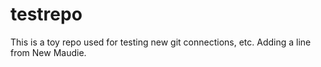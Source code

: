 # testrepo

This is a toy repo used for testing new git connections, etc.
Adding a line from New Maudie.  
